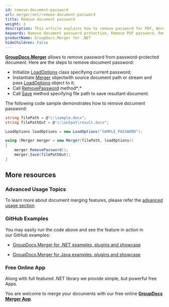 ```yaml
---
id: remove-document-password
url: merger/net/remove-document-password
title: Remove document password
weight: 3
description: This article explains how to remove password for PDF, Word, Excel, PowerPoint documents by using GroupDocs.Merger for .NET.
keywords: Remove document password protection, Remove PDF password, Remove Word document password, Remove Excel spreadsheet password, Remove PowerPoint presentation password
productName: GroupDocs.Merger for .NET
hideChildren: False
---
```

**[GroupDocs.Merger](https://products.groupdocs.com/merger/net)** allows to remove password from password-protected document. Here are the steps to remove document password:

*   Initialize [LoadOptions](https://apireference.groupdocs.com/net/merger/groupdocs.merger.domain.options/loadoptions) class specifying current password;
*   Instantiate [Merger](https://apireference.groupdocs.com/net/merger/groupdocs.merger/merger) objectwith source document path or stream and pass [LoadOptions](https://apireference.groupdocs.com/net/merger/groupdocs.merger.domain.options/loadoptions) object to it;
*   Call [RemovePassword](https://apireference.groupdocs.com/net/merger/groupdocs.merger/merger/methods/removepassword) method*;*
*   Call [Save](https://apireference.groupdocs.com/net/merger/groupdocs.merger.merger/save/methods/1) method specifying file path to save resultant document.

The following code sample demonstrates how to remove document password:

```csharp
string filePath = @"c:\sample.docx";
string filePathOut = @"c:\output\result.docx";

LoadOptions loadOptions = new LoadOptions("SAMPLE_PASSWORD");

using (Merger merger = new Merger(filePath, loadOptions))
{
    merger.RemovePassword();
    merger.Save(filePathOut);
}
```

## More resources

### Advanced Usage Topics 

To learn more about document merging features, please refer the [advanced usage section](Advanced%2Busage.html).

### GitHub Examples 

You may easily run the code above and see the feature in action in our GitHub examples:

*   [GroupDocs.Merger for .NET examples, plugins and showcase](https://github.com/groupdocs-merger/GroupDocs.Merger-for-.NET)
    
*   [GroupDocs.Merger for Java examples, plugins and showcase](https://github.com/groupdocs-merger/GroupDocs.Merger-for-Java)
    

### Free Online App 

Along with full featured .NET library we provide simple, but powerful free Apps.

You are welcome to merge your documents with our free online **[GroupDocs Merger App](https://products.groupdocs.app/merger)**.
